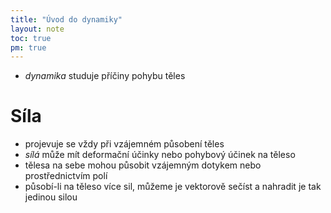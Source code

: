 ```yaml
---
title: "Úvod do dynamiky"
layout: note
toc: true
pm: true
---
```

- _dynamika_ studuje příčiny pohybu těles
# Síla
- projevuje se vždy při vzájemném působení těles
- _sílá_ může mít deformační účinky nebo pohybový účinek na těleso
- tělesa na sebe mohou působit vzájemným dotykem nebo prostřednictvím polí
- působí-li na těleso více sil, můžeme je vektorově sečíst a nahradit je tak jedinou silou